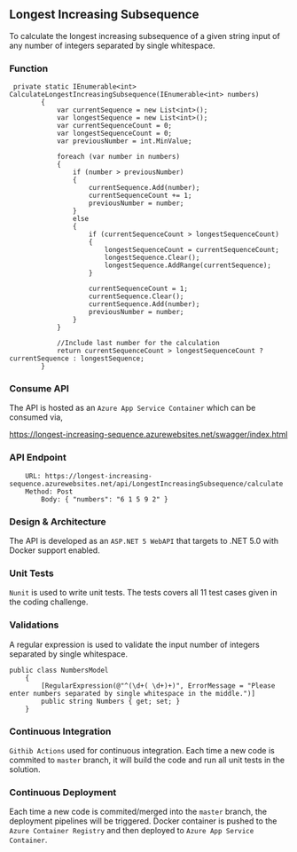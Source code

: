 ## Longest Increasing Subsequence
To calculate the longest increasing subsequence of a given string input of any number of integers separated by single whitespace.

### Function

```CSharp
 private static IEnumerable<int> CalculateLongestIncreasingSubsequence(IEnumerable<int> numbers)
        {
            var currentSequence = new List<int>();
            var longestSequence = new List<int>();
            var currentSequenceCount = 0;
            var longestSequenceCount = 0;
            var previousNumber = int.MinValue;

            foreach (var number in numbers)
            {
                if (number > previousNumber)
                {
                    currentSequence.Add(number);
                    currentSequenceCount += 1;
                    previousNumber = number;
                }
                else
                {
                    if (currentSequenceCount > longestSequenceCount)
                    {
                        longestSequenceCount = currentSequenceCount;
                        longestSequence.Clear();
                        longestSequence.AddRange(currentSequence);
                    }

                    currentSequenceCount = 1;
                    currentSequence.Clear();
                    currentSequence.Add(number);
                    previousNumber = number;
                }
            }

            //Include last number for the calculation
            return currentSequenceCount > longestSequenceCount ? currentSequence : longestSequence;
        }
  ```

### Consume API
The API is hosted as an `Azure App Service Container` which can be consumed via,

https://longest-increasing-sequence.azurewebsites.net/swagger/index.html

### API Endpoint
		
		URL: https://longest-increasing-sequence.azurewebsites.net/api/LongestIncreasingSubsequence/calculate
		Method: Post
            Body: { "numbers": "6 1 5 9 2" }
          
### Design & Architecture
The API is developed as an `ASP.NET 5 WebAPI` that targets to .NET 5.0 with Docker support enabled.

### Unit Tests
`Nunit` is used to write unit tests. The tests covers all 11 test cases given in the coding challenge. 

### Validations
A regular expression is used to validate the input  number of integers separated by single whitespace.

```CSharp
public class NumbersModel
    {
        [RegularExpression(@"^(\d+( \d+)+)", ErrorMessage = "Please enter numbers separated by single whitespace in the middle.")]
        public string Numbers { get; set; }
    }
  ```

### Continuous Integration
`Githib Actions` used for continuous integration. Each time a new code is commited to `master` branch, it will build the code and run all unit tests in the solution.

### Continuous Deployment
Each time a new code is commited/merged into the `master` branch, the deployment pipelines will be triggered. Docker container is pushed to the `Azure Container Registry` and then deployed to `Azure App Service Container`. 

